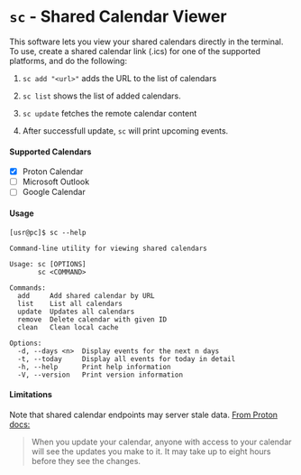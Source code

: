 # `sc` - Shared Calendar Viewer

This software lets you view your shared calendars
directly in the terminal. To use, create a shared calendar link
(.ics) for one of the supported platforms, and do the following:


1. `sc add "<url>"` adds the URL to the list of calendars

2. `sc list` shows the list of added calendars. 

3. `sc update` fetches the remote calendar content

4. After successfull update, `sc` will print upcoming events. 


#### Supported Calendars 

- [x] Proton Calendar
- [ ] Microsoft Outlook
- [ ] Google Calendar

#### Usage

```
[usr@pc]$ sc --help

Command-line utility for viewing shared calendars

Usage: sc [OPTIONS]
       sc <COMMAND>

Commands:
  add     Add shared calendar by URL
  list    List all calendars
  update  Updates all calendars
  remove  Delete calendar with given ID
  clean   Clean local cache

Options:
  -d, --days <n>  Display events for the next n days
  -t, --today     Display all events for today in detail
  -h, --help      Print help information
  -V, --version   Print version information
```

#### Limitations

Note that shared calendar endpoints may server stale data. 
[From Proton docs:](https://proton.me/support/share-calendar)

> When you update your calendar, anyone with access to your 
calendar will see the updates you make to it. It may take up 
to eight hours before they see the changes. 

